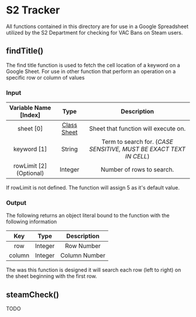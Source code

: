 # S2 Tracker

All functions contained in this directory are for use in a Google Spreadsheet utilized by the S2 Department for checking for VAC Bans on Steam users. 

## findTitle()

The find title function is used to fetch the cell location of a keyword on a Google Sheet. For use in other function that perform an operation on a specific row or column of values

### Input

|  Variable Name [Index]  |                             Type                             |                         Description                          |
| :---------------------: | :----------------------------------------------------------: | :----------------------------------------------------------: |
|        sheet [0]        | [Class Sheet](https://developers.google.com/apps-script/reference/spreadsheet/sheet) |             Sheet that function will execute on.             |
|       keyword [1]       |                            String                            | Term to search for. (*CASE SENSITIVE, MUST BE EXACT TEXT IN CELL*) |
| rowLimit [2] (Optional) |                           Integer                            |                  Number of rows to search.                   |

If rowLimit is not defined. The function will assign 5 as it's default value.

### Output

The following returns an object literal bound to the function with the following information

|  Key   |  Type   |  Description  |
| :----: | :-----: | :-----------: |
|  row   | Integer |  Row Number   |
| column | Integer | Column Number |

The was this function is designed it will search each row (left to right) on the sheet beginning with the first row.

## steamCheck()

TODO

